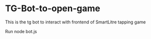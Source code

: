 # TG-Bot-to-open-game
This is the tg bot to interact with frontend of SmartLitre tapping game

Run
node bot.js
